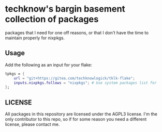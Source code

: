 # techknow's bargin basement collection of packages

packages that I need for one off reasons, or that I don't have the time to maintain properly for nixpkgs.

## Usage

Add the following as an input for your flake:

```nix
tpkgs = {
    url = "git+https://gitea.com/techknowlogick/tklk-flake";
    inputs.nixpkgs.follows = "nixpkgs"; # Use system packages list for their inputs
};
```

## LICENSE

All packages in this repository are licensed under the AGPL3 license.
I'm the only contributor to this repo, so if for some reason you need a different license, please contact me.
